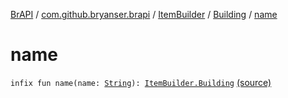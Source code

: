 [BrAPI](../../../index.md) / [com.github.bryanser.brapi](../../index.md) / [ItemBuilder](../index.md) / [Building](index.md) / [name](./name.md)

# name

`infix fun name(name: `[`String`](https://kotlinlang.org/api/latest/jvm/stdlib/kotlin/-string/index.html)`): `[`ItemBuilder.Building`](index.md) [(source)](https://github.com/BryanSer/BrAPI/raw/ver-kotlin/src/main/kotlin/com/github/bryanser/brapi/ItemBuilder.kt#L98)